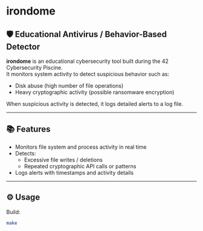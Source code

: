 # irondome

## 🛡️ Educational Antivirus / Behavior-Based Detector

**irondome** is an educational cybersecurity tool built during the 42 Cybersecurity Piscine.  
It monitors system activity to detect suspicious behavior such as:
- Disk abuse (high number of file operations)
- Heavy cryptographic activity (possible ransomware encryption)

When suspicious activity is detected, it logs detailed alerts to a log file.

---

## 📚 Features
- Monitors file system and process activity in real time
- Detects:
  - Excessive file writes / deletions
  - Repeated cryptographic API calls or patterns
- Logs alerts with timestamps and activity details

---

## ⚙️ Usage

Build:
```bash
make
